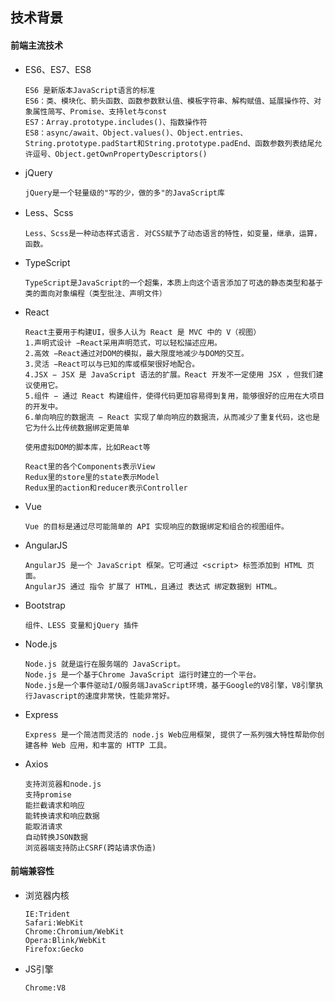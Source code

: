 ## 技术背景

#### 前端主流技术

* ES6、ES7、ES8
    ```
    ES6 是新版本JavaScript语言的标准
    ES6：类、模块化、箭头函数、函数参数默认值、模板字符串、解构赋值、延展操作符、对象属性简写、Promise、支持let与const
    ES7：Array.prototype.includes()、指数操作符
    ES8：async/await、Object.values()、Object.entries、String.prototype.padStart和String.prototype.padEnd、函数参数列表结尾允许逗号、Object.getOwnPropertyDescriptors()
    ```
* jQuery
    ```
    jQuery是一个轻量级的"写的少，做的多"的JavaScript库
    ```
* Less、Scss
    ```
    Less、Scss是一种动态样式语言. 对CSS赋予了动态语言的特性，如变量，继承，运算， 函数。
    ```
* TypeScript
    ```
    TypeScript是JavaScript的一个超集，本质上向这个语言添加了可选的静态类型和基于类的面向对象编程（类型批注、声明文件）
    ```
* React
    ```
    React主要用于构建UI，很多人认为 React 是 MVC 中的 V（视图）
    1.声明式设计 −React采用声明范式，可以轻松描述应用。
    2.高效 −React通过对DOM的模拟，最大限度地减少与DOM的交互。
    3.灵活 −React可以与已知的库或框架很好地配合。
    4.JSX − JSX 是 JavaScript 语法的扩展。React 开发不一定使用 JSX ，但我们建议使用它。
    5.组件 − 通过 React 构建组件，使得代码更加容易得到复用，能够很好的应用在大项目的开发中。
    6.单向响应的数据流 − React 实现了单向响应的数据流，从而减少了重复代码，这也是它为什么比传统数据绑定更简单

    使用虚拟DOM的脚本库，比如React等

    React里的各个Components表示View
    Redux里的store里的state表示Model
    Redux里的action和reducer表示Controller
    ```
* Vue
    ```
    Vue 的目标是通过尽可能简单的 API 实现响应的数据绑定和组合的视图组件。
    ```
* AngularJS
    ```
    AngularJS 是一个 JavaScript 框架。它可通过 <script> 标签添加到 HTML 页面。
    AngularJS 通过 指令 扩展了 HTML，且通过 表达式 绑定数据到 HTML。
    ```
* Bootstrap
    ```
    组件、LESS 变量和jQuery 插件
    ```
* Node.js
    ```
    Node.js 就是运行在服务端的 JavaScript。
    Node.js 是一个基于Chrome JavaScript 运行时建立的一个平台。
    Node.js是一个事件驱动I/O服务端JavaScript环境，基于Google的V8引擎，V8引擎执行Javascript的速度非常快，性能非常好。
    ```
* Express
    ```
    Express 是一个简洁而灵活的 node.js Web应用框架, 提供了一系列强大特性帮助你创建各种 Web 应用，和丰富的 HTTP 工具。
    ```
* Axios
    ```
    支持浏览器和node.js
    支持promise
    能拦截请求和响应
    能转换请求和响应数据
    能取消请求
    自动转换JSON数据
    浏览器端支持防止CSRF(跨站请求伪造)
    ```

#### 前端兼容性

* 浏览器内核
    ```
    IE:Trident
    Safari:WebKit
    Chrome:Chromium/WebKit
    Opera:Blink/WebKit
    Firefox:Gecko
    ```

* JS引擎
    ```
    Chrome:V8
    ```
